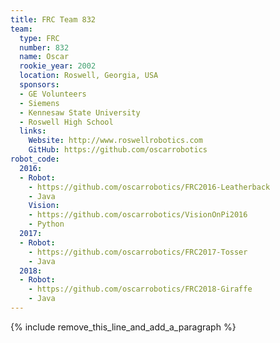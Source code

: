 ```yaml
---
title: FRC Team 832
team:
  type: FRC
  number: 832
  name: Oscar
  rookie_year: 2002
  location: Roswell, Georgia, USA
  sponsors:
  - GE Volunteers
  - Siemens
  - Kennesaw State University
  - Roswell High School
  links:
    Website: http://www.roswellrobotics.com
    GitHub: https://github.com/oscarrobotics
robot_code:
  2016:
  - Robot:
    - https://github.com/oscarrobotics/FRC2016-Leatherback
    - Java
    Vision:
    - https://github.com/oscarrobotics/VisionOnPi2016
    - Python
  2017:
  - Robot:
    - https://github.com/oscarrobotics/FRC2017-Tosser
    - Java
  2018:
  - Robot:
    - https://github.com/oscarrobotics/FRC2018-Giraffe
    - Java
---
```


{% include remove_this_line_and_add_a_paragraph %}
